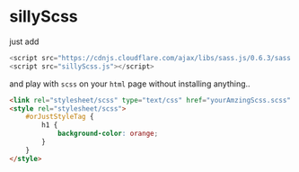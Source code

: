 # sillyScss

just add
```js
<script src="https://cdnjs.cloudflare.com/ajax/libs/sass.js/0.6.3/sass.min.js"></script>
<script src="sillyScss.js"></script>
```

and play with `scss` on your `html` page without installing anything..
```html
<link rel="stylesheet/scss" type="text/css" href="yourAmzingScss.scss" />
<style rel="stylesheet/scss">
	#orJustStyleTag {
		h1 {
			background-color: orange;
		}
	}
</style>
```